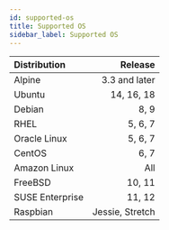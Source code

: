 ```yaml
---
id: supported-os
title: Supported OS
sidebar_label: Supported OS
---
```


| Distribution |            Release |
|:-------------|-------------------:|
| Alpine       |      3.3 and later |
| Ubuntu       |          14, 16, 18|
| Debian       |                8, 9|
| RHEL         |             5, 6, 7|
| Oracle Linux |             5, 6, 7|
| CentOS       |                6, 7|
| Amazon Linux |                 All|
| FreeBSD      |              10, 11|
| SUSE Enterprise |           11, 12|
| Raspbian     |    Jessie, Stretch |
